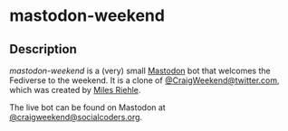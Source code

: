 # mastodon-weekend

## Description

*mastodon-weekend* is a (very) small [Mastodon](https://joinmastodon.org/) bot
that welcomes the Fediverse to the weekend. It is a clone of
[@CraigWeekend@twitter.com](https://twitter.com/CraigWeekend), which was created
by [Miles Riehle](https://twitter.com/riehle_deal).

The live bot can be found on Mastodon at
[@craigweekend@socialcoders.org](https://socialcoders.org/@craigweekend/).